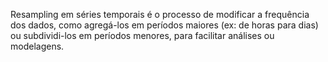 Resampling em séries temporais é o processo de modificar a frequência dos dados, como agregá-los em períodos maiores (ex: de horas para dias) ou subdividi-los em períodos menores, para facilitar análises ou modelagens.